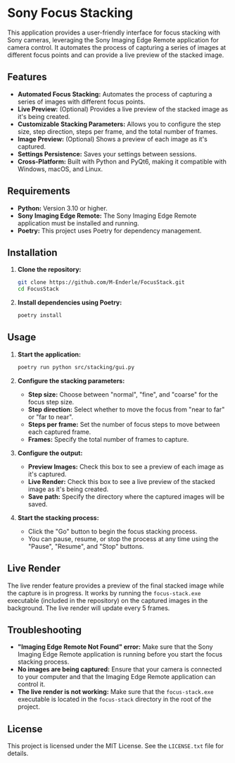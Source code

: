 # Sony Focus Stacking

This application provides a user-friendly interface for focus stacking with Sony cameras, leveraging the Sony Imaging Edge Remote application for camera control. It automates the process of capturing a series of images at different focus points and can provide a live preview of the stacked image.

## Features

*   **Automated Focus Stacking:**  Automates the process of capturing a series of images with different focus points.
*   **Live Preview:** (Optional) Provides a live preview of the stacked image as it's being created.
*   **Customizable Stacking Parameters:** Allows you to configure the step size, step direction, steps per frame, and the total number of frames.
*   **Image Preview:** (Optional) Shows a preview of each image as it's captured.
*   **Settings Persistence:** Saves your settings between sessions.
*   **Cross-Platform:** Built with Python and PyQt6, making it compatible with Windows, macOS, and Linux.

## Requirements

*   **Python:** Version 3.10 or higher.
*   **Sony Imaging Edge Remote:** The Sony Imaging Edge Remote application must be installed and running.
*   **Poetry:** This project uses Poetry for dependency management.

## Installation

1.  **Clone the repository:**
    ```bash
    git clone https://github.com/M-Enderle/FocusStack.git
    cd FocusStack
    ```

2.  **Install dependencies using Poetry:**
    ```bash
    poetry install
    ```

## Usage

1.  **Start the application:**
    ```bash
    poetry run python src/stacking/gui.py
    ```

2.  **Configure the stacking parameters:**
    *   **Step size:** Choose between "normal", "fine", and "coarse" for the focus step size.
    *   **Step direction:** Select whether to move the focus from "near to far" or "far to near".
    *   **Steps per frame:** Set the number of focus steps to move between each captured frame.
    *   **Frames:** Specify the total number of frames to capture.

3.  **Configure the output:**
    *   **Preview Images:** Check this box to see a preview of each image as it's captured.
    *   **Live Render:** Check this box to see a live preview of the stacked image as it's being created.
    *   **Save path:** Specify the directory where the captured images will be saved.

4.  **Start the stacking process:**
    *   Click the "Go" button to begin the focus stacking process.
    *   You can pause, resume, or stop the process at any time using the "Pause", "Resume", and "Stop" buttons.

## Live Render

The live render feature provides a preview of the final stacked image while the capture is in progress. It works by running the `focus-stack.exe` executable (included in the repository) on the captured images in the background. The live render will update every 5 frames.

## Troubleshooting

*   **"Imaging Edge Remote Not Found" error:** Make sure that the Sony Imaging Edge Remote application is running before you start the focus stacking process.
*   **No images are being captured:** Ensure that your camera is connected to your computer and that the Imaging Edge Remote application can control it.
*   **The live render is not working:** Make sure that the `focus-stack.exe` executable is located in the `focus-stack` directory in the root of the project.

## License

This project is licensed under the MIT License. See the `LICENSE.txt` file for details.